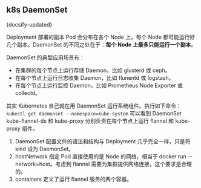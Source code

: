 ## k8s DaemonSet
{docsify-updated}

Deployment 部署的副本 Pod 会分布在各个 Node 上，每个 Node 都可能运行好几个副本。DaemonSet 的不同之处在于：**每个 Node 上最多只能运行一个副本**。

DaemonSet 的典型应用场景有：
+ 在集群的每个节点上运行存储 Daemon，比如 glusterd 或 ceph。
+ 在每个节点上运行日志收集 Daemon，比如 flunentd 或 logstash。
+ 在每个节点上运行监控 Daemon，比如 Prometheus Node Exporter 或 collectd。

其实 Kubernetes 自己就在用 DaemonSet 运行系统组件。执行如下命令：
`kubectl get daemonset --namespace=kube-system`
可以看到 DaemonSet kube-flannel-ds 和 kube-proxy 分别负责在每个节点上运行 flannel 和 kube-proxy 组件。 


1. DaemonSet 配置文件的语法和结构与 Deployment 几乎完全一样，只是将 kind 设为 DaemonSet。
2. hostNetwork 指定 Pod 直接使用的是 Node 的网络，相当于 docker run --network=host。考虑到 flannel 需要为集群提供网络连接，这个要求是合理的。
3. containers 定义了运行 flannel 服务的两个容器。
